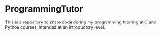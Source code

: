 # ProgrammingTutor

This is a repository to share code during my programming tutoring at C and Python courses, intended at an introductory level.